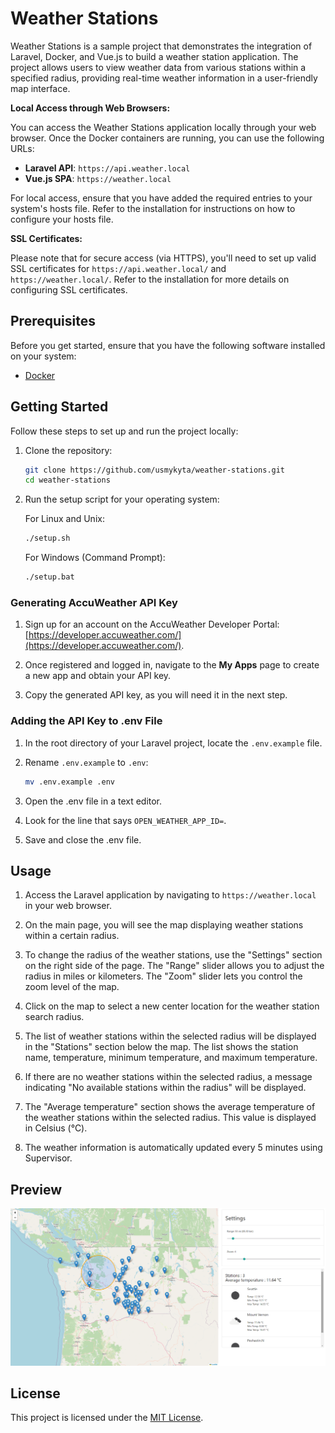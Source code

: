 # Weather Stations

Weather Stations is a sample project that demonstrates the integration of Laravel, Docker, and Vue.js to build a weather station application. The project allows users to view weather data from various stations within a specified radius, providing real-time weather information in a user-friendly map interface.

**Local Access through Web Browsers:**

You can access the Weather Stations application locally through your web browser. Once the Docker containers are running, you can use the following URLs:

- **Laravel API**: `https://api.weather.local`
- **Vue.js SPA**: `https://weather.local`

For local access, ensure that you have added the required entries to your system's hosts file. Refer to the installation for instructions on how to configure your hosts file.

**SSL Certificates:**

Please note that for secure access (via HTTPS), you'll need to set up valid SSL certificates for `https://api.weather.local/` and `https://weather.local/`. Refer to the installation for more details on configuring SSL certificates.

## Prerequisites

Before you get started, ensure that you have the following software installed on your system:

- [Docker](https://www.docker.com/get-started)
## Getting Started

Follow these steps to set up and run the project locally:

1. Clone the repository:

   ```bash
   git clone https://github.com/usmykyta/weather-stations.git
   cd weather-stations
   ```
2. Run the setup script for your operating system:

   For Linux and Unix:
   ```bash
   ./setup.sh
   ```
   For Windows (Command Prompt):
   ```bash
   ./setup.bat
   ```

### Generating AccuWeather API Key

1. Sign up for an account on the AccuWeather Developer Portal: [https://developer.accuweather.com/](https://developer.accuweather.com/).

2. Once registered and logged in, navigate to the **My Apps** page to create a new app and obtain your API key.

3. Copy the generated API key, as you will need it in the next step.

### Adding the API Key to .env File

1. In the root directory of your Laravel project, locate the `.env.example` file.

2. Rename `.env.example` to `.env`:

   ```bash
   mv .env.example .env
   ``` 
3. Open the .env file in a text editor.
4. Look for the line that says `OPEN_WEATHER_APP_ID=`.
5. Save and close the .env file.

## Usage

1. Access the Laravel application by navigating to `https://weather.local` in your web browser.

2. On the main page, you will see the map displaying weather stations within a certain radius.

3. To change the radius of the weather stations, use the "Settings" section on the right side of the page. The "Range" slider allows you to adjust the radius in miles or kilometers. The "Zoom" slider lets you control the zoom level of the map.

4. Click on the map to select a new center location for the weather station search radius.

5. The list of weather stations within the selected radius will be displayed in the "Stations" section below the map. The list shows the station name, temperature, minimum temperature, and maximum temperature.

6. If there are no weather stations within the selected radius, a message indicating "No available stations within the radius" will be displayed.

7. The "Average temperature" section shows the average temperature of the weather stations within the selected radius. This value is displayed in Celsius (°C).

8. The weather information is automatically updated every 5 minutes using Supervisor.

## Preview
![img.png](img.png)

## License

This project is licensed under the [MIT License](LICENSE).
